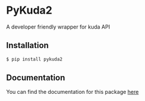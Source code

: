# PyKuda2
A developer friendly wrapper for kuda API 

## Installation
```bash
$ pip install pykuda2
```

## Documentation
You can find the documentation for this package [here](https://gray-adeyi.github.io/pykuda2-docs/)